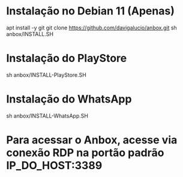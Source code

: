 # Instalação no Debian 11 (Apenas)

apt install -y git
git clone https://github.com/davigalucio/anbox.git
sh anbox/INSTALL.SH

# Instalação do PlayStore

sh anbox/INSTALL-PlayStore.SH

# Instalação do WhatsApp

sh anbox/INSTALL-WhatsApp.SH

# Para acessar o Anbox, acesse via conexão RDP na portão padrão IP_DO_HOST:3389


